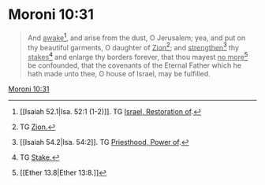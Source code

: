 # Moroni 10:31

> And <u>awake</u>[^a], and arise from the dust, O Jerusalem; yea, and put on thy beautiful garments, O daughter of <u>Zion</u>[^b]; and <u>strengthen</u>[^c] thy <u>stakes</u>[^d] and enlarge thy borders forever, that thou mayest <u>no more</u>[^e] be confounded, that the covenants of the Eternal Father which he hath made unto thee, O house of Israel, may be fulfilled.

[Moroni 10:31](https://www.churchofjesuschrist.org/study/scriptures/bofm/moro/10?lang=eng&id=p31#p31)


[^a]: [[Isaiah 52.1|Isa. 52:1 (1-2)]]. TG [Israel, Restoration of](https://www.churchofjesuschrist.org/study/scriptures/tg/israel-restoration-of?lang=eng).
[^b]: TG [Zion.](https://www.churchofjesuschrist.org/study/scriptures/tg/zion?lang=eng)
[^c]: [[Isaiah 54.2|Isa. 54:2]]. TG [Priesthood, Power of](https://www.churchofjesuschrist.org/study/scriptures/tg/priesthood-power-of?lang=eng).
[^d]: TG [Stake.](https://www.churchofjesuschrist.org/study/scriptures/tg/stake?lang=eng)
[^e]: [[Ether 13.8|Ether 13:8.]]

